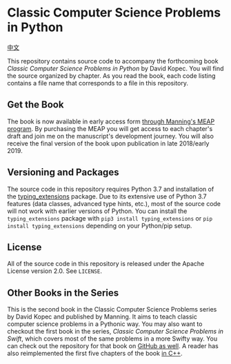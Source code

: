 # Classic Computer Science Problems in Python
[中文](./README_ZH.md)

This repository contains source code to accompany the forthcoming book *Classic Computer Science Problems in Python* by David Kopec. You will find the source organized by chapter. As you read the book, each code listing contains a file name that corresponds to a file in this repository.

## Get the Book
The book is now available in early access form [through Manning's MEAP program](https://www.manning.com/books/classic-computer-science-problems-in-python). By purchasing the MEAP you will get access to each chapter's draft and join me on the manuscript's development journey. You will also receive the final version of the book upon publication in late 2018/early 2019.

## Versioning and Packages
The source code in this repository requires Python 3.7 and installation of the [typing_extensions](https://github.com/python/typing/tree/master/typing_extensions) package. Due to its extensive use of Python 3.7 features (data classes, advanced type hints, etc.), most of the source code will not work with earlier versions of Python. You can install the `typing_extensions` package with `pip3 install typing_extensions` or `pip install typing_extensions` depending on your Python/pip setup.

## License
All of the source code in this repository is released under the Apache License version 2.0. See `LICENSE`.

## Other Books in the Series
This is the second book in the Classic Computer Science Problems series by David Kopec and published by Manning. It aims to teach classic computer science problems in a Pythonic way. You may also want to checkout the first book in the series, *Classic Computer Science Problems in Swift*, which covers most of the same problems in a more Swifty way. You can check out the repository for that book on [GitHub as well](https://github.com/davecom/ClassicComputerScienceProblemsInSwift). A reader has also reimplemented the first five chapters of the book [in C++](https://github.com/araya-andres/classic_computer_sci).
